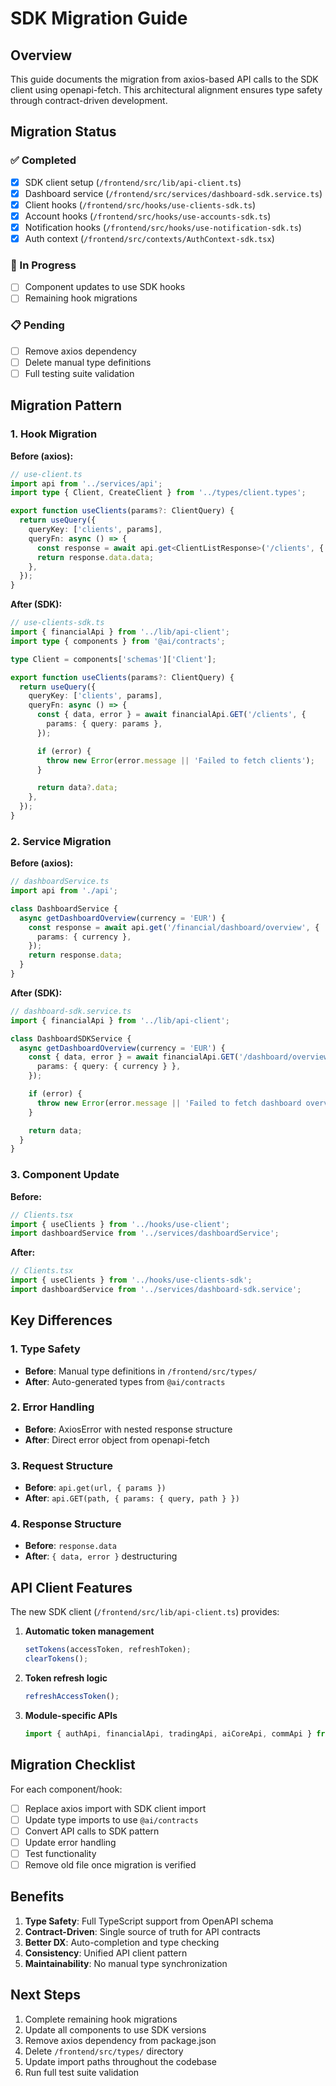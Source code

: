 # SDK Migration Guide

## Overview

This guide documents the migration from axios-based API calls to the SDK client using openapi-fetch. This architectural alignment ensures type safety through contract-driven development.

## Migration Status

### ✅ Completed

- [x] SDK client setup (`/frontend/src/lib/api-client.ts`)
- [x] Dashboard service (`/frontend/src/services/dashboard-sdk.service.ts`)
- [x] Client hooks (`/frontend/src/hooks/use-clients-sdk.ts`)
- [x] Account hooks (`/frontend/src/hooks/use-accounts-sdk.ts`)
- [x] Notification hooks (`/frontend/src/hooks/use-notification-sdk.ts`)
- [x] Auth context (`/frontend/src/contexts/AuthContext-sdk.tsx`)

### 🚧 In Progress

- [ ] Component updates to use SDK hooks
- [ ] Remaining hook migrations

### 📋 Pending

- [ ] Remove axios dependency
- [ ] Delete manual type definitions
- [ ] Full testing suite validation

## Migration Pattern

### 1. Hook Migration

**Before (axios):**

```typescript
// use-client.ts
import api from '../services/api';
import type { Client, CreateClient } from '../types/client.types';

export function useClients(params?: ClientQuery) {
  return useQuery({
    queryKey: ['clients', params],
    queryFn: async () => {
      const response = await api.get<ClientListResponse>('/clients', { params });
      return response.data.data;
    },
  });
}
```

**After (SDK):**

```typescript
// use-clients-sdk.ts
import { financialApi } from '../lib/api-client';
import type { components } from '@ai/contracts';

type Client = components['schemas']['Client'];

export function useClients(params?: ClientQuery) {
  return useQuery({
    queryKey: ['clients', params],
    queryFn: async () => {
      const { data, error } = await financialApi.GET('/clients', {
        params: { query: params },
      });

      if (error) {
        throw new Error(error.message || 'Failed to fetch clients');
      }

      return data?.data;
    },
  });
}
```

### 2. Service Migration

**Before (axios):**

```typescript
// dashboardService.ts
import api from './api';

class DashboardService {
  async getDashboardOverview(currency = 'EUR') {
    const response = await api.get('/financial/dashboard/overview', {
      params: { currency },
    });
    return response.data;
  }
}
```

**After (SDK):**

```typescript
// dashboard-sdk.service.ts
import { financialApi } from '../lib/api-client';

class DashboardSDKService {
  async getDashboardOverview(currency = 'EUR') {
    const { data, error } = await financialApi.GET('/dashboard/overview', {
      params: { query: { currency } },
    });

    if (error) {
      throw new Error(error.message || 'Failed to fetch dashboard overview');
    }

    return data;
  }
}
```

### 3. Component Update

**Before:**

```typescript
// Clients.tsx
import { useClients } from '../hooks/use-client';
import dashboardService from '../services/dashboardService';
```

**After:**

```typescript
// Clients.tsx
import { useClients } from '../hooks/use-clients-sdk';
import dashboardService from '../services/dashboard-sdk.service';
```

## Key Differences

### 1. Type Safety

- **Before**: Manual type definitions in `/frontend/src/types/`
- **After**: Auto-generated types from `@ai/contracts`

### 2. Error Handling

- **Before**: AxiosError with nested response structure
- **After**: Direct error object from openapi-fetch

### 3. Request Structure

- **Before**: `api.get(url, { params })`
- **After**: `api.GET(path, { params: { query, path } })`

### 4. Response Structure

- **Before**: `response.data`
- **After**: `{ data, error }` destructuring

## API Client Features

The new SDK client (`/frontend/src/lib/api-client.ts`) provides:

1. **Automatic token management**

   ```typescript
   setTokens(accessToken, refreshToken);
   clearTokens();
   ```

2. **Token refresh logic**

   ```typescript
   refreshAccessToken();
   ```

3. **Module-specific APIs**
   ```typescript
   import { authApi, financialApi, tradingApi, aiCoreApi, commApi } from '../lib/api-client';
   ```

## Migration Checklist

For each component/hook:

- [ ] Replace axios import with SDK client import
- [ ] Update type imports to use `@ai/contracts`
- [ ] Convert API calls to SDK pattern
- [ ] Update error handling
- [ ] Test functionality
- [ ] Remove old file once migration is verified

## Benefits

1. **Type Safety**: Full TypeScript support from OpenAPI schema
2. **Contract-Driven**: Single source of truth for API contracts
3. **Better DX**: Auto-completion and type checking
4. **Consistency**: Unified API client pattern
5. **Maintainability**: No manual type synchronization

## Next Steps

1. Complete remaining hook migrations
2. Update all components to use SDK versions
3. Remove axios dependency from package.json
4. Delete `/frontend/src/types/` directory
5. Update import paths throughout the codebase
6. Run full test suite validation
